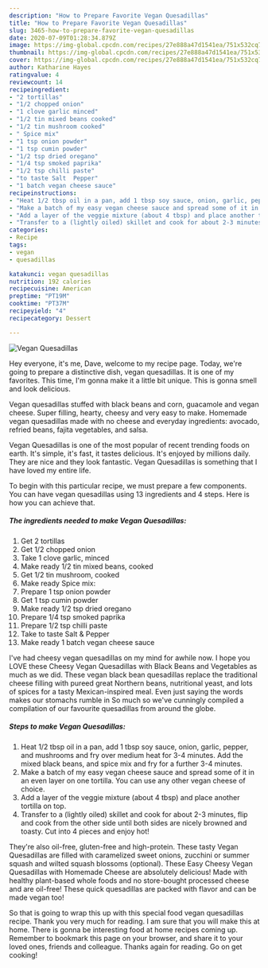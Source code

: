 ```yaml
---
description: "How to Prepare Favorite Vegan Quesadillas"
title: "How to Prepare Favorite Vegan Quesadillas"
slug: 3465-how-to-prepare-favorite-vegan-quesadillas
date: 2020-07-09T01:28:34.879Z
image: https://img-global.cpcdn.com/recipes/27e888a47d1541ea/751x532cq70/vegan-quesadillas-recipe-main-photo.jpg
thumbnail: https://img-global.cpcdn.com/recipes/27e888a47d1541ea/751x532cq70/vegan-quesadillas-recipe-main-photo.jpg
cover: https://img-global.cpcdn.com/recipes/27e888a47d1541ea/751x532cq70/vegan-quesadillas-recipe-main-photo.jpg
author: Katharine Hayes
ratingvalue: 4
reviewcount: 14
recipeingredient:
- "2 tortillas"
- "1/2 chopped onion"
- "1 clove garlic minced"
- "1/2 tin mixed beans cooked"
- "1/2 tin mushroom cooked"
- " Spice mix"
- "1 tsp onion powder"
- "1 tsp cumin powder"
- "1/2 tsp dried oregano"
- "1/4 tsp smoked paprika"
- "1/2 tsp chilli paste"
- "to taste Salt  Pepper"
- "1 batch vegan cheese sauce"
recipeinstructions:
- "Heat 1/2 tbsp oil in a pan, add 1 tbsp soy sauce, onion, garlic, pepper, and mushrooms and fry over medium heat for 3-4 minutes. Add the mixed black beans, and spice mix and fry for a further 3-4 minutes."
- "Make a batch of my easy vegan cheese sauce and spread some of it in an even layer on one tortilla. You can use any other vegan cheese of choice."
- "Add a layer of the veggie mixture (about 4 tbsp) and place another tortilla on top."
- "Transfer to a (lightly oiled) skillet and cook for about 2-3 minutes, flip and cook from the other side until both sides are nicely browned and toasty. Cut into 4 pieces and enjoy hot!"
categories:
- Recipe
tags:
- vegan
- quesadillas

katakunci: vegan quesadillas 
nutrition: 192 calories
recipecuisine: American
preptime: "PT19M"
cooktime: "PT37M"
recipeyield: "4"
recipecategory: Dessert

---
```



![Vegan Quesadillas](https://img-global.cpcdn.com/recipes/27e888a47d1541ea/751x532cq70/vegan-quesadillas-recipe-main-photo.jpg)

Hey everyone, it's me, Dave, welcome to my recipe page. Today, we're going to prepare a distinctive dish, vegan quesadillas. It is one of my favorites. This time, I'm gonna make it a little bit unique. This is gonna smell and look delicious.

Vegan quesadillas stuffed with black beans and corn, guacamole and vegan cheese. Super filling, hearty, cheesy and very easy to make. Homemade vegan quesadillas made with no cheese and everyday ingredients: avocado, refried beans, fajita vegetables, and salsa.

Vegan Quesadillas is one of the most popular of recent trending foods on earth. It's simple, it's fast, it tastes delicious. It's enjoyed by millions daily. They are nice and they look fantastic. Vegan Quesadillas is something that I have loved my entire life.


To begin with this particular recipe, we must prepare a few components. You can have vegan quesadillas using 13 ingredients and 4 steps. Here is how you can achieve that.

<!--inarticleads1-->

##### The ingredients needed to make Vegan Quesadillas:

1. Get 2 tortillas
1. Get 1/2 chopped onion
1. Take 1 clove garlic, minced
1. Make ready 1/2 tin mixed beans, cooked
1. Get 1/2 tin mushroom, cooked
1. Make ready  Spice mix:
1. Prepare 1 tsp onion powder
1. Get 1 tsp cumin powder
1. Make ready 1/2 tsp dried oregano
1. Prepare 1/4 tsp smoked paprika
1. Prepare 1/2 tsp chilli paste
1. Take to taste Salt &amp; Pepper
1. Make ready 1 batch vegan cheese sauce


I&#39;ve had cheesy vegan quesadillas on my mind for awhile now. I hope you LOVE these Cheesy Vegan Quesadillas with Black Beans and Vegetables as much as we did. These vegan black bean quesadillas replace the traditional cheese filling with pureed great Northern beans, nutritional yeast, and lots of spices for a tasty Mexican-inspired meal. Even just saying the words makes our stomachs rumble in So much so we&#39;ve cunningly compiled a compilation of our favourite quesadillas from around the globe. 

<!--inarticleads2-->

##### Steps to make Vegan Quesadillas:

1. Heat 1/2 tbsp oil in a pan, add 1 tbsp soy sauce, onion, garlic, pepper, and mushrooms and fry over medium heat for 3-4 minutes. Add the mixed black beans, and spice mix and fry for a further 3-4 minutes.
1. Make a batch of my easy vegan cheese sauce and spread some of it in an even layer on one tortilla. You can use any other vegan cheese of choice.
1. Add a layer of the veggie mixture (about 4 tbsp) and place another tortilla on top.
1. Transfer to a (lightly oiled) skillet and cook for about 2-3 minutes, flip and cook from the other side until both sides are nicely browned and toasty. Cut into 4 pieces and enjoy hot!


They&#39;re also oil-free, gluten-free and high-protein. These tasty Vegan Quesadillas are filled with caramelized sweet onions, zucchini or summer squash and wilted squash blossoms (optional). These Easy Cheesy Vegan Quesadillas with Homemade Cheese are absolutely delicious! Made with healthy plant-based whole foods and no store-bought processed cheese and are oil-free! These quick quesadillas are packed with flavor and can be made vegan too! 

So that is going to wrap this up with this special food vegan quesadillas recipe. Thank you very much for reading. I am sure that you will make this at home. There is gonna be interesting food at home recipes coming up. Remember to bookmark this page on your browser, and share it to your loved ones, friends and colleague. Thanks again for reading. Go on get cooking!
